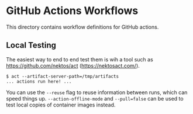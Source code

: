 # GitHub Actions Workflows

This directory contains workflow definitions for GitHub actions.

## Local Testing

The easiest way to end to end test them is wih a tool such as
https://github.com/nektos/act (https://nektosact.com/).

```
$ act --artifact-server-path=/tmp/artifacts
... actions run here! ...
```

You can use the `--reuse` flag to reuse information between runs,
which can speed things up.  `--action-offline-mode` and `--pull=false`
can be used to test local copies of container images instead.
